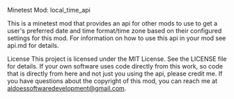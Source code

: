 Minetest Mod: local_time_api

This is a minetest mod that provides an api for other mods to use to get a user's preferred date and time format/time zone based on their configured settings for this mod. For information on how to use this api in your mod see api.md for details.

License
This project is licensed under the MIT License. See the LICENSE file for details.
If your own software uses code directly from this work, so code that is directly from here and not just you using the api, please credit me.
If you have questions about the copyright of this mod, you can reach me at aldoessoftwaredevelopment@gmail.com.
